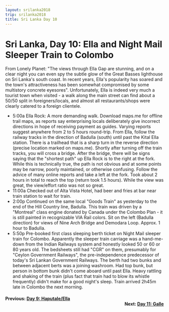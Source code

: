 ```yaml
---
layout: srilanka2018
trip: srilanka2018
title: Sri Lanka Day 10
---
```


# Sri Lanka, Day 10: Ella and Night Mail Sleeper Train to Colombo

From Lonely Planet: "The views through Ella Gap are stunning, and on a clear night you can even spy the subtle glow of the Great Basses lighthouse on Sri Lanka's south coast. In recent years, Ella's popularity has soared and the town's attractiveness has been somewhat compromised by some multistory concrete eyesores". Unfortunately, Ella is indeed very much a tourist town when visited - a walk along the main street can find about a 50/50 split in foreigners/locals, and almost all restaurants/shops were clearly catered to a foreign clientele.

* 5:00a Ella Rock: A more demanding walk. Download maps.me for offline trail maps, as reports say enterprising locals deliberately give incorrect directions in hope of receiving payment as guides. Varying reports suggest anywhere from 2 to 5 hours round-trip. From Ella, follow the railway tracks in the direction of Badulla (south) until past the Kital Ella station. There is a trailhead that is a sharp turn in the reverse direction (precise location marked on maps.me). Shortly after turning off the train tracks, you will cross a bridge. After the bridge, there will be signs saying that the "shortest path" up Ella Rock is to the right at the fork. While this is technically true, the path is not obvious and at some points may be narrow, poorly maintained, or otherwise confusing. Follow the advice of many online reports and take a left at the fork. Took about 2 hours in total to reach the top (return took 1.5 hours). While the view was great, the view/effort ratio was not so great.
* 11:00a Checked out of Alta Vista Hotel, had beer and fries at bar near train station to wait for train.
* 2:00p Continued on the same local "Goods Train" as yesterday to the end of the Hill Country line, Badulla. This train was driven by a "Montreal" class engine donated by Canada under the Colombo Plan - it is still painted in recognizable VIA Rail colors. Sit on the left (Badulla direction) for views of Nine Arch Bridge and Demodara Loop. Approx. 1 hour to Badulla.
* 5:50p Pre-booked first class sleeping berth ticket on Night Mail sleeper train for Colombo. Apparently the sleeper train carriage was a hand-me-down from the Indian Railways system and honestly looked 50 or 60 or 80 years old. The bedsheets still had "CGR" on them, presumably for "Ceylon Government Railways", the pre-independence predecessor of today's Sri Lankan Government Railways. The berth had two bunks and between adjacent berts was a joining washroom. Had top bunk, but person in bottom bunk didn't come aboard until past Ella. Heavy rattling and shaking of the train (plus fact that train had to blow its whistle frequently) didn't make for a good night's sleep. Train arrived 2h45m late in Colombo the next morning.

<h4><div style="text-align: left; margin-bottom: -20px">Previous: <a href="/2018/12/03/srilanka9.html">Day 9: Haputale/Ella</a></div></h4>
<h4><div style="text-align: right;">Next: <a href="/2018/12/05/srilanka11.html">Day 11: Galle</a></div></h4>